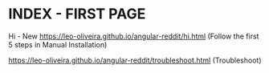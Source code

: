 # INDEX - FIRST PAGE
Hi - New 
<https://leo-oliveira.github.io/angular-reddit/hi.html> (Follow the first 5 steps in Manual Installation)

<https://leo-oliveira.github.io/angular-reddit/troubleshoot.html> (Troubleshoot)




